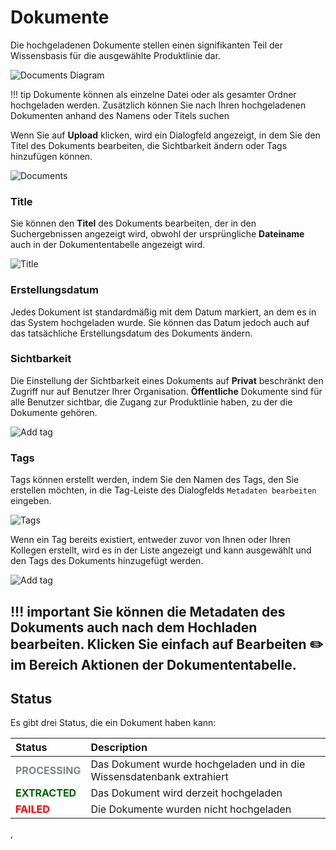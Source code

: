# Dokumente


Die hochgeladenen Dokumente stellen einen signifikanten Teil der Wissensbasis für die ausgewählte Produktlinie dar.

![Documents Diagram](https://i.imgur.com/hsCum0C.png)


!!! tip 
    Dokumente können als einzelne Datei oder als gesamter Ordner hochgeladen werden. Zusätzlich können Sie nach Ihren hochgeladenen Dokumenten anhand des Namens oder Titels suchen


Wenn Sie auf **Upload** klicken, wird ein Dialogfeld angezeigt, in dem Sie den Titel des Dokuments bearbeiten, die Sichtbarkeit ändern oder Tags hinzufügen können.

![Documents](https://i.imgur.com/e6GPx1M.png)

### **Title**

Sie können den **Titel** des Dokuments bearbeiten, der in den Suchergebnissen angezeigt wird, obwohl der ursprüngliche **Dateiname** auch in der Dokumententabelle angezeigt wird. 


![Title](https://i.imgur.com/u6dcPtx.png)

### **Erstellungsdatum**

Jedes Dokument ist standardmäßig mit dem Datum markiert, an dem es in das System hochgeladen wurde. Sie können das Datum jedoch auch auf das tatsächliche Erstellungsdatum des Dokuments ändern.

### **Sichtbarkeit**

Die Einstellung der Sichtbarkeit eines Dokuments auf **Privat** beschränkt den Zugriff nur auf Benutzer Ihrer Organisation. **Öffentliche** Dokumente sind für alle Benutzer sichtbar, die Zugang zur Produktlinie haben, zu der die Dokumente gehören.

![Add tag](https://i.imgur.com/3Vqkh1h.png)


### **Tags**

Tags können erstellt werden, indem Sie den Namen des Tags, den Sie erstellen möchten, in die Tag-Leiste des Dialogfelds `Metadaten bearbeiten` eingeben.

![Tags](https://i.imgur.com/2wkw8Ji.png)

Wenn ein Tag bereits existiert, entweder zuvor von Ihnen oder Ihren Kollegen erstellt, wird es in der Liste angezeigt und kann ausgewählt und den Tags des Dokuments hinzugefügt werden.

![Add tag](https://i.imgur.com/vpODjpY.png)


!!! important
        Sie können die Metadaten des Dokuments auch nach dem Hochladen bearbeiten. Klicken Sie einfach auf
        Bearbeiten :pencil2: im Bereich **Aktionen** der Dokumententabelle.
---

## **Status** 

Es gibt drei Status, die ein Dokument haben kann:

|Status|Description| 
|:---|:---- | 
| <span style="color:#818589">**PROCESSING**</span> |Das Dokument wurde hochgeladen und in die Wissensdatenbank extrahiert| 
| <span style="color:darkgreen">**EXTRACTED**</span>  | Das Dokument wird derzeit hochgeladen    |
|  <span style="color:red">**FAILED**</span>  | Die Dokumente wurden nicht hochgeladen     |


‚



